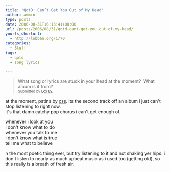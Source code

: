 ```yaml
---
title: 'QotD: Can’t Get You Out of My Head'
author: admin
type: posts
date: 2006-08-31T16:13:41+00:00
url: /posts/2006/08/31/qotd-cant-get-you-out-of-my-head/
yourls_shorturl:
  - http://lobban.org/i/70
categories:
  - Stuff
tags:
  - qotd
  - song lyrics

---
```

> What song or lyrics are stuck in your head at the moment?&#160; What album is it from?  
> <span style="font-size: 0.8em">Submitted by <a class="enclosure-inline-user" href="http://ducnly.vox.com/">Lox Ly</a>.&#160; </span>

at the moment, patins by [css][1]. its the second track off an album i just can't stop listening to right now.   
it's that damn catchy pop chorus i can't get enough of.

whenever i look at you  
i don't know what to do  
whenever you talk to me  
i don't know what is true  
tell me what to believe

n the most poetic thing ever, but try listening to it and not shaking yer hips. i don't listen to nearly as much upbeat music as i used too (getting old), so this really is a breath of fresh air.

 [1]: http://www.myspace.com/canseidesersexy